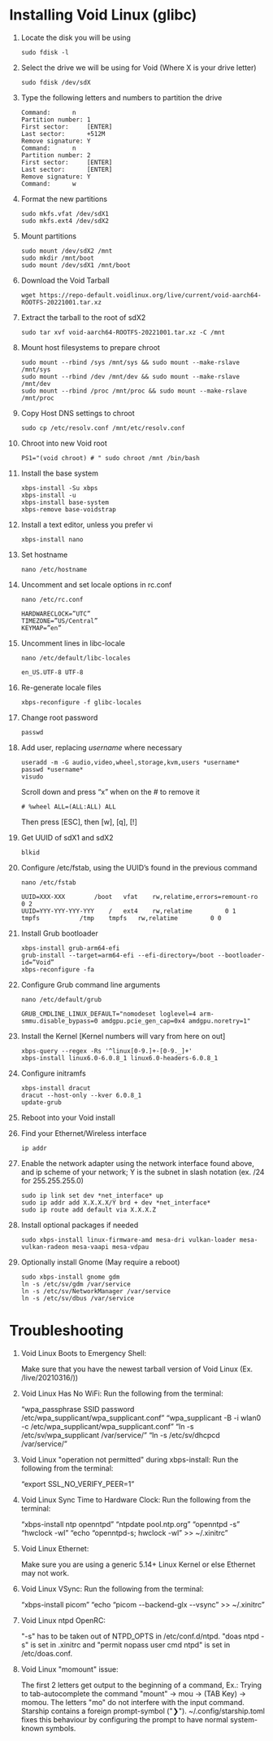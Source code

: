   # Installing Void Linux (glibc)
  
1. Locate the disk you will be using
	```
	sudo fdisk -l
	```
2. Select the drive we will be using for Void (Where X is your drive letter)
	```
	sudo fdisk /dev/sdX
	```
3. Type the following letters and numbers to partition the drive
	```
	Command: 	  n
	Partition number: 1
	First sector: 	  [ENTER]
	Last sector: 	  +512M
	Remove signature: Y
	Command: 	  n
	Partition number: 2
	First sector: 	  [ENTER]
	Last sector: 	  [ENTER]
	Remove signature: Y
	Command: 	  w
	```
4. Format the new partitions
	```
	sudo mkfs.vfat /dev/sdX1
	sudo mkfs.ext4 /dev/sdX2
	```
5. Mount partitions
	```
	sudo mount /dev/sdX2 /mnt
	sudo mkdir /mnt/boot
	sudo mount /dev/sdX1 /mnt/boot
	```
6. Download the Void Tarball
	```
	wget https://repo-default.voidlinux.org/live/current/void-aarch64-ROOTFS-20221001.tar.xz
	```
7. Extract the tarball to the root of sdX2
	```
	sudo tar xvf void-aarch64-ROOTFS-20221001.tar.xz -C /mnt
	```
8. Mount host filesystems to prepare chroot
	```
	sudo mount --rbind /sys /mnt/sys && sudo mount --make-rslave /mnt/sys
	sudo mount --rbind /dev /mnt/dev && sudo mount --make-rslave /mnt/dev
	sudo mount --rbind /proc /mnt/proc && sudo mount --make-rslave /mnt/proc
	```
9. Copy Host DNS settings to chroot
	```
	sudo cp /etc/resolv.conf /mnt/etc/resolv.conf
	```
10. Chroot into new Void root
	```
	PS1="(void chroot) # " sudo chroot /mnt /bin/bash
	```
11. Install the base system
	```
	xbps-install -Su xbps
	xbps-install -u
	xbps-install base-system
	xbps-remove base-voidstrap
	```
12. Install a text editor, unless you prefer vi
	```
	xbps-install nano
	```
13. Set hostname
	```
	nano /etc/hostname
	```
14. Uncomment and set locale options in rc.conf
	```
	nano /etc/rc.conf
 	```
	```
	HARDWARECLOCK=”UTC”
	TIMEZONE=”US/Central”
	KEYMAP=”en”
	```
15. Uncomment lines in libc-locale
	```
	nano /etc/default/libc-locales
	```
	```
	en_US.UTF-8 UTF-8
	```
16. Re-generate locale files
	```
	xbps-reconfigure -f glibc-locales
	```
17. Change root password
	```
	passwd
	```
18. Add user, replacing *username* where necessary
	```
	useradd -m -G audio,video,wheel,storage,kvm,users *username*
	passwd *username*
	visudo
	```
	Scroll down and press “x” when on the # to remove it
	```
	# %wheel ALL=(ALL:ALL) ALL
	```
	Then press [ESC], then [w], [q], [!]
	
19. Get UUID of sdX1 and sdX2
	```
	blkid
	```
20.	Configure /etc/fstab, using the UUID’s found in the previous command
	```
	nano /etc/fstab
	```
	```
	UUID=XXX-XXX		/boot	vfat	rw,relatime,errors=remount-ro  	0 2
	UUID=YYY-YYY-YYY-YYY	/	ext4	rw,relatime			0 1
	tmpfs			/tmp	tmpfs	rw,relatime			0 0
	```
21. Install Grub bootloader
	```
	xbps-install grub-arm64-efi
	grub-install --target=arm64-efi --efi-directory=/boot --bootloader-id=”Void”
	xbps-reconfigure -fa
	```
22. Configure Grub command line arguments
	```
	nano /etc/default/grub
	```
	```
	GRUB_CMDLINE_LINUX_DEFAULT="nomodeset loglevel=4 arm-smmu.disable_bypass=0 amdgpu.pcie_gen_cap=0x4 amdgpu.noretry=1"
	```
23. Install the Kernel [Kernel numbers will vary from here on out]
	```
	xbps-query --regex -Rs '^linux[0-9.]+-[0-9._]+'
	xbps-install linux6.0-6.0.8_1 linux6.0-headers-6.0.8_1
	```
24. Configure initramfs
	```
	xbps-install dracut
	dracut --host-only --kver 6.0.8_1
	update-grub
	```
25. Reboot into your Void install

26. Find your Ethernet/Wireless interface
	```
	ip addr
	```
27. Enable the network adapter using the network interface found above, and ip scheme of your network; Y is the subnet in slash notation (ex. /24 for 255.255.255.0)
	```
	sudo ip link set dev *net_interface* up
	sudo ip addr add X.X.X.X/Y brd + dev *net_interface*
	sudo ip route add default via X.X.X.Z
	```
28. Install optional packages if needed
	```
	sudo xbps-install linux-firmware-amd mesa-dri vulkan-loader mesa-vulkan-radeon mesa-vaapi mesa-vdpau
	```
29. Optionally install Gnome (May require a reboot)
	```
	sudo xbps-install gnome gdm
	ln -s /etc/sv/gdm /var/service
	ln -s /etc/sv/NetworkManager /var/service
	ln -s /etc/sv/dbus /var/service
	```

# Troubleshooting



1. Void Linux Boots to Emergency Shell:

	Make sure that you have the newest tarball version of Void Linux (Ex. /live/20210316/))

2. Void Linux Has No WiFi: Run the following from the terminal:

	“wpa_passphrase SSID password /etc/wpa_supplicant/wpa_supplicant.conf” “wpa_supplicant -B -i wlan0 -c /etc/wpa_supplicant/wpa_supplicant.conf” “ln -s /etc/sv/wpa_supplicant /var/service/” “ln -s /etc/sv/dhcpcd /var/service/”

3. Void Linux "operation not permitted" during xbps-install: Run the following from the terminal:

	“export SSL_NO_VERIFY_PEER=1”

4. Void Linux Sync Time to Hardware Clock: Run the following from the terminal:

	“xbps-install ntp openntpd” “ntpdate pool.ntp.org” “openntpd -s” “hwclock -wl” “echo “openntpd-s; hwclock -wl” >> ~/.xinitrc”

5. Void Linux Ethernet:

	Make sure you are using a generic 5.14+ Linux Kernel or else Ethernet may not work.

6. Void Linux VSync: Run the following from the terminal:

	“xbps-install picom” “echo “picom --backend-glx --vsync” >> ~/.xinitrc”

7. Void Linux ntpd OpenRC:

	"-s" has to be taken out of NTPD_OPTS in /etc/conf.d/ntpd. "doas ntpd -s" is set in .xinitrc and "permit nopass user cmd ntpd" is set in /etc/doas.conf.

8. Void Linux "momount" issue:

	The first 2 letters get output to the beginning of a command, Ex.: Trying to tab-autocomplete the command "mount" -> mou -> (TAB Key) -> momou. 	The letters "mo" do not interfere with the input command. Starship contains a foreign prompt-symbol ("❯"). ~/.config/starship.toml fixes this behaviour by configuring the prompt to have normal system-known symbols.
